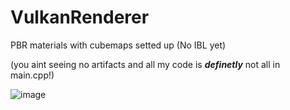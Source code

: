 # VulkanRenderer
PBR materials with cubemaps setted up (No IBL yet)

(you aint seeing no artifacts and all my code is ***definetly*** not all in main.cpp!)

![image](https://cdn.discordapp.com/attachments/983600847994904618/1086008532995932291/image.png)
